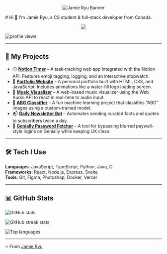 <p align="center">
  <img src="./readme-banner.png" alt="Jamie Ryu Banner" />
</p>
# Hi 👋 I'm Jamie Ryu, a CS student & full-stack developer from Canada.

<p align="center">
  <img src="https://skillicons.dev/icons?i=js,ts,html,css,react,nodejs,express,py,java,c,git,figma,vscode,vercel" />
</p>

<p>
  <img src="https://komarev.com/ghpvc/?username=jamie3128&label=Profile%20views&color=0e75b6&style=flat" alt="profile views" />
</p>

---

## 🌟 My Projects

- 🕒 **[Notion Timer](#)** – A task-tracking web app integrated with the Notion API. Features emoji tagging, logging, and an interactive stopwatch.  
- 🎨 **[Portfolio Website](https://jamieryu.com)** – A personal portfolio built with HTML, CSS, and JavaScript. Includes animations like a water-fill logo loading screen.  
- 🎵 **[Music Visualizer](#)** – A web-based music visualizer using the Web Audio API to react in real-time to audio input.  
- 🤖 **[ABG Classifier](#)** – A fun machine learning project that classifies “ABG” images using a custom-trained model.  
- 📬 **[Daily Newsletter Bot](#)** – Automates sending curated facts and quotes to subscribers twice a day.  
- 📝 **[Genially Password Fetcher](#)** – A tool for bypassing blurred paywall-style logins on Genially while keeping UX clean.  

---

## 🛠 Tech I Use

**Languages**: JavaScript, TypeScript, Python, Java, C  
**Frameworks**: React, Node.js, Express, Svelte  
**Tools**: Git, Figma, Photoshop, Docker, Vercel  

---

## 📊 GitHub Stats  

<p>
  <img src="https://github-readme-stats.vercel.app/api?username=jamie3128&show_icons=true&theme=radical" alt="GitHub stats" />
</p>
<p>
  <img src="https://github-readme-streak-stats.herokuapp.com/?user=jamie3128&theme=radical" alt="GitHub streak stats" />
</p>
<p>
  <img src="https://github-readme-stats.vercel.app/api/top-langs/?username=jamie3128&layout=compact&theme=radical" alt="Top languages" />
</p>

---

⭐️ From [Jamie Ryu](https://github.com/jamie3128)
